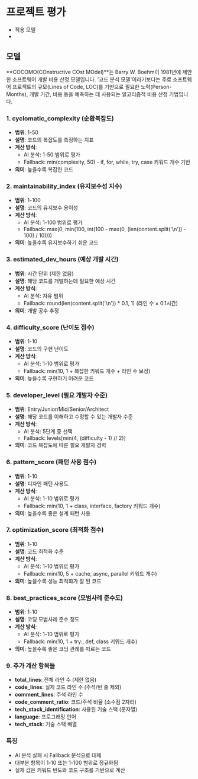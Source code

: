 # 프로젝트 평가
- 적용 모델
- 

## 모델
**COCOMO(COnstructive COst MOdel)**는 Barry W. Boehm이 1981년에 제안한 소프트웨어 개발 비용 산정 모델입니다. '코드 분석 모델'이라기보다는 주로 소프트웨어 프로젝트의 규모(Lines of Code, LOC)를 기반으로 필요한 노력(Person-Months), 개발 기간, 비용 등을 예측하는 데 사용되는 알고리즘적 비용 산정 기법입니다.

### 1. cyclomatic_complexity (순환복잡도)
- **범위**: 1-50
- **설명**: 코드의 복잡도를 측정하는 지표
- **계산 방식**:
  - AI 분석: 1-50 범위로 평가
  - Fallback: min(complexity, 50) - if, for, while, try, case 키워드 개수 기반
- **의미**: 높을수록 복잡한 코드

### 2. maintainability_index (유지보수성 지수)
- **범위**: 1-100
- **설명**: 코드의 유지보수 용이성
- **계산 방식**:
  - AI 분석: 1-100 범위로 평가
  - Fallback: max(0, min(100, int(100 - max(0, (len(content.split('\n')) - 100) / 10))))
- **의미**: 높을수록 유지보수하기 쉬운 코드

### 3. estimated_dev_hours (예상 개발 시간)
- **범위**: 시간 단위 (제한 없음)
- **설명**: 해당 코드를 개발하는데 필요한 예상 시간
- **계산 방식**:
  - AI 분석: 자유 범위
  - Fallback: round(len(content.split('\n')) * 0.1, 1) (라인 수 × 0.1시간)
- **의미**: 개발 공수 추정

### 4. difficulty_score (난이도 점수)
- **범위**: 1-10
- **설명**: 코드의 구현 난이도
- **계산 방식**:
  - AI 분석: 1-10 범위로 평가
  - Fallback: min(10, 1 + 복잡한 키워드 개수 + 라인 수 보정)
- **의미**: 높을수록 구현하기 어려운 코드

### 5. developer_level (필요 개발자 수준)
- **범위**: Entry/Junior/Mid/Senior/Architect
- **설명**: 해당 코드를 이해하고 수정할 수 있는 개발자 수준
- **계산 방식**:
  - AI 분석: 5단계 중 선택
  - Fallback: levels[min(4, (difficulty - 1) // 2)]
- **의미**: 코드 복잡도에 따른 필요 개발자 경력

### 6. pattern_score (패턴 사용 점수)
- **범위**: 1-10
- **설명**: 디자인 패턴 사용도
- **계산 방식**:
  - AI 분석: 1-10 범위로 평가
  - Fallback: min(10, 1 + class, interface, factory 키워드 개수)
- **의미**: 높을수록 좋은 설계 패턴 사용

### 7. optimization_score (최적화 점수)
- **범위**: 1-10
- **설명**: 코드 최적화 수준
- **계산 방식**:
  - AI 분석: 1-10 범위로 평가
  - Fallback: min(10, 5 + cache, async, parallel 키워드 개수)
- **의미**: 높을수록 성능 최적화가 잘 된 코드

### 8. best_practices_score (모범사례 준수도)
- **범위**: 1-10
- **설명**: 코딩 모범사례 준수 정도
- **계산 방식**:
  - AI 분석: 1-10 범위로 평가
  - Fallback: min(10, 1 + try:, def, class 키워드 개수)
- **의미**: 높을수록 좋은 코딩 관례를 따르는 코드

### 9. 추가 계산 항목들
- **total_lines**: 전체 라인 수 (제한 없음)
- **code_lines**: 실제 코드 라인 수 (주석/빈 줄 제외)
- **comment_lines**: 주석 라인 수
- **code_comment_ratio**: 코드/주석 비율 (소수점 2자리)
- **tech_stack_identification**: 사용된 기술 스택 (문자열)
- **language**: 프로그래밍 언어
- **tech_stack**: 기술 스택 배열

### 특징
- AI 분석 실패 시 Fallback 분석으로 대체
- 대부분 항목이 1-10 또는 1-100 범위로 정규화됨
- 실제 값은 키워드 빈도와 코드 구조를 기반으로 계산